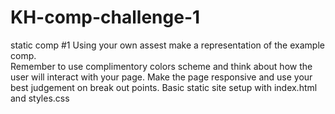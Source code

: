# KH-comp-challenge-1
static comp #1
Using your own assest make a representation of the example comp.  
Remember to use complimentory colors scheme and think about how the user will interact with your page.
Make the page responsive and use your best judgement on break out points.
Basic static site setup with index.html and styles.css

<img sr="https://github.com/KHunts4130/KH-comp-challenge-1/blob/master/original.png">
<img sr="https://github.com/KHunts4130/KH-comp-challenge-1/blob/master/Comp1.png">

